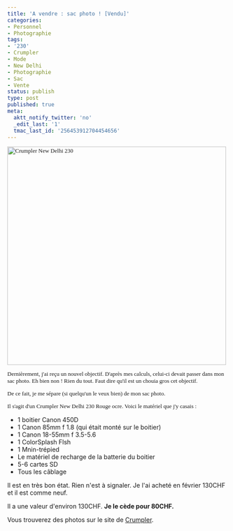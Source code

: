 ```yaml
---
title: 'A vendre : sac photo ! [Vendu]'
categories:
- Personnel
- Photographie
tags:
- '230'
- Crumpler
- Mode
- New Delhi
- Photographie
- Sac
- Vente
status: publish
type: post
published: true
meta:
  aktt_notify_twitter: 'no'
  _edit_last: '1'
  tmac_last_id: '256453912704454656'
---
```

<p style="margin: 0.0px 0.0px 13.0px 0.0px; line-height: 19.0px; font: 13.0px Georgia;"><img class="alignnone size-medium wp-image-1346" title="Crumpler New Delhi 230" src="https://dlgjp9x71cipk.cloudfront.net/2009/08/crumpler-500x500.jpg" alt="Crumpler New Delhi 230" width="500" height="500" /></p>
<p style="margin: 0.0px 0.0px 13.0px 0.0px; line-height: 19.0px; font: 13.0px Georgia;">Dernièrement, j'ai reçu un nouvel objectif. D'après mes calculs, celui-ci devait passer dans mon sac photo. Eh bien non ! Rien du tout. Faut dire qu'il est un chouia gros cet objectif.</p>
<p style="margin: 0.0px 0.0px 13.0px 0.0px; line-height: 19.0px; font: 13.0px Georgia;">De ce fait, je me sépare (si quelqu'un le veux bien) de mon sac photo.</p>
<p style="margin: 0.0px 0.0px 13.0px 0.0px; line-height: 19.0px; font: 13.0px Georgia;"><!--more--></p>
<p style="margin: 0.0px 0.0px 13.0px 0.0px; line-height: 19.0px; font: 13.0px Georgia;">Il s'agit d'un Crumpler New Delhi 230 Rouge ocre. Voici le matériel que j'y casais :</p>

<ul>
	<li>1 boitier Canon 450D</li>
	<li>1 Canon 85mm f 1.8 (qui était monté sur le boitier)</li>
	<li>1 Canon 18-55mm f 3.5-5.6</li>
	<li>1 ColorSplash Flsh</li>
	<li>1 Mnin-trépied</li>
	<li>Le matériel de recharge de la batterie du boitier</li>
	<li>5-6 cartes SD</li>
	<li>Tous les câblage</li>
</ul>
Il est en très bon état. Rien n'est à signaler.
Je l'ai acheté en février 130CHF et il est comme neuf.

Il a une valeur d'environ 130CHF. <strong>Je le cède pour 80CHF.</strong>

Vous trouverez des photos sur le site de <a title="Lien vers la présentation du sacc sur le site Crumpler" href="https://www.crumpler.ch/?product=New_Delhi_230&amp;page=details&amp;product_line=943">Crumpler</a>.
